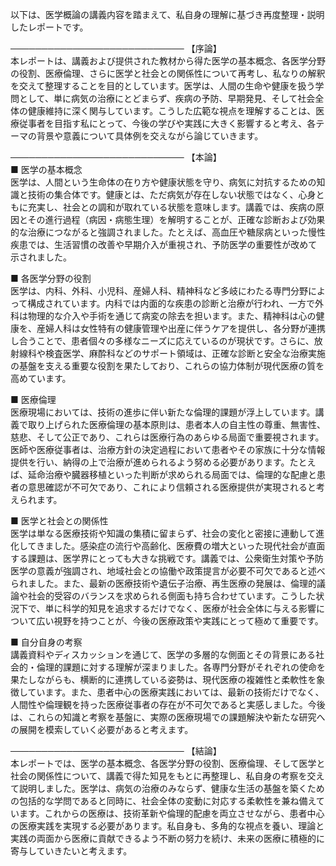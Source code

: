 以下は、医学概論の講義内容を踏まえて、私自身の理解に基づき再度整理・説明したレポートです。

────────────────────────────
【序論】  
本レポートは、講義および提供された教材から得た医学の基本概念、各医学分野の役割、医療倫理、さらに医学と社会との関係性について再考し、私なりの解釈を交えて整理することを目的としています。医学は、人間の生命や健康を扱う学問として、単に病気の治療にとどまらず、疾病の予防、早期発見、そして社会全体の健康維持に深く関与しています。こうした広範な視点を理解することは、医療従事者を目指す私にとって、今後の学びや実践に大きく影響すると考え、各テーマの背景や意義について具体例を交えながら論じていきます。

────────────────────────────
【本論】  
■ 医学の基本概念  
医学は、人間という生命体の在り方や健康状態を守り、病気に対抗するための知識と技術の集合体です。健康とは、ただ病気が存在しない状態ではなく、心身ともに充実し、社会との調和が取れている状態を意味します。講義では、疾病の原因とその進行過程（病因・病態生理）を解明することが、正確な診断および効果的な治療につながると強調されました。たとえば、高血圧や糖尿病といった慢性疾患では、生活習慣の改善や早期介入が重視され、予防医学の重要性が改めて示されました。

■ 各医学分野の役割  
医学は、内科、外科、小児科、産婦人科、精神科など多岐にわたる専門分野によって構成されています。内科では内面的な疾患の診断と治療が行われ、一方で外科は物理的な介入や手術を通じて病変の除去を担います。また、精神科は心の健康を、産婦人科は女性特有の健康管理や出産に伴うケアを提供し、各分野が連携し合うことで、患者個々の多様なニーズに応えているのが現状です。さらに、放射線科や検査医学、麻酔科などのサポート領域は、正確な診断と安全な治療実施の基盤を支える重要な役割を果たしており、これらの協力体制が現代医療の質を高めています。

■ 医療倫理  
医療現場においては、技術の進歩に伴い新たな倫理的課題が浮上しています。講義で取り上げられた医療倫理の基本原則は、患者本人の自主性の尊重、無害性、慈悲、そして公正であり、これらは医療行為のあらゆる局面で重要視されます。医師や医療従事者は、治療方針の決定過程において患者やその家族に十分な情報提供を行い、納得の上で治療が進められるよう努める必要があります。たとえば、延命治療や臓器移植といった判断が求められる局面では、倫理的な配慮と患者の意思確認が不可欠であり、これにより信頼される医療提供が実現されると考えられます。

■ 医学と社会との関係性  
医学は単なる医療技術や知識の集積に留まらず、社会の変化と密接に連動して進化してきました。感染症の流行や高齢化、医療費の増大といった現代社会が直面する課題は、医学界にとっても大きな挑戦です。講義では、公衆衛生対策や予防医学の意義が強調され、地域社会との協働や政策提言が必要不可欠であると述べられました。また、最新の医療技術や遺伝子治療、再生医療の発展は、倫理的議論や社会的受容のバランスを求められる側面も持ち合わせています。こうした状況下で、単に科学的知見を追求するだけでなく、医療が社会全体に与える影響について広い視野を持つことが、今後の医療政策や実践にとって極めて重要です。

■ 自分自身の考察  
講義資料やディスカッションを通じて、医学の多層的な側面とその背景にある社会的・倫理的課題に対する理解が深まりました。各専門分野がそれぞれの使命を果たしながらも、横断的に連携している姿勢は、現代医療の複雑性と柔軟性を象徴しています。また、患者中心の医療実践においては、最新の技術だけでなく、人間性や倫理観を持った医療従事者の存在が不可欠であると実感しました。今後は、これらの知識と考察を基盤に、実際の医療現場での課題解決や新たな研究への展開を模索していく必要があると考えます。

────────────────────────────
【結論】  
本レポートでは、医学の基本概念、各医学分野の役割、医療倫理、そして医学と社会の関係性について、講義で得た知見をもとに再整理し、私自身の考察を交えて説明しました。医学は、病気の治療のみならず、健康な生活の基盤を築くための包括的な学問であると同時に、社会全体の変動に対応する柔軟性を兼ね備えています。これからの医療は、技術革新や倫理的配慮を両立させながら、患者中心の医療実践を実現する必要があります。私自身も、多角的な視点を養い、理論と実践の両面から医療に貢献できるよう不断の努力を続け、未来の医療に積極的に寄与していきたいと考えます。